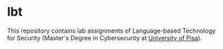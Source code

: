 # lbt
This repository contains lab assignments of Language-based Technology for Security (Master's Degree in Cybersecurity at [University of Pisa](https://cysec.unipi.it/)).
